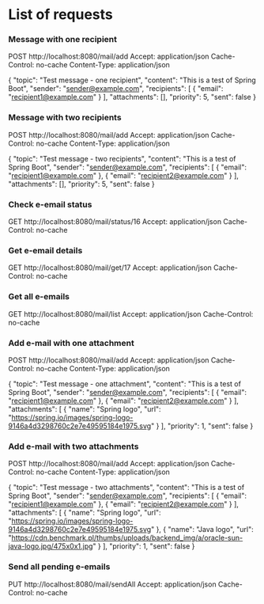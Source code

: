 # List of requests

### Message with one recipient
POST http://localhost:8080/mail/add
Accept: application/json
Cache-Control: no-cache
Content-Type: application/json

{
  "topic": "Test message - one recipient",
  "content": "This is a test of Spring Boot",
  "sender": "sender@example.com",
  "recipients": [
    {
      "email": "recipient1@example.com"
    }
  ],
  "attachments": [],
  "priority": 5,
  "sent": false
}


### Message with two recipients
POST http://localhost:8080/mail/add
Accept: application/json
Cache-Control: no-cache
Content-Type: application/json

{
  "topic": "Test message - two recipients",
  "content": "This is a test of Spring Boot",
  "sender": "sender@example.com",
  "recipients": [
    {
      "email": "recipient1@example.com"
    },
    {
      "email": "recipient2@example.com"
    }
  ],
  "attachments": [],
  "priority": 5,
  "sent": false
}


### Check e-email status
GET http://localhost:8080/mail/status/16
Accept: application/json
Cache-Control: no-cache


### Get e-email details
GET http://localhost:8080/mail/get/17
Accept: application/json
Cache-Control: no-cache


### Get all e-emails
GET http://localhost:8080/mail/list
Accept: application/json
Cache-Control: no-cache


### Add e-mail with one attachment
POST http://localhost:8080/mail/add
Accept: application/json
Cache-Control: no-cache
Content-Type: application/json

{
  "topic": "Test message - one attachment",
  "content": "This is a test of Spring Boot",
  "sender": "sender@example.com",
  "recipients": [
    {
      "email": "recipient1@example.com"
    },
    {
      "email": "recipient2@example.com"
    }
  ],
  "attachments": [
    {
      "name": "Spring logo",
      "url": "https://spring.io/images/spring-logo-9146a4d3298760c2e7e49595184e1975.svg"
    }
  ],
  "priority": 1,
  "sent": false
}


### Add e-mail with two attachments
POST http://localhost:8080/mail/add
Accept: application/json
Cache-Control: no-cache
Content-Type: application/json

{
  "topic": "Test message - two attachments",
  "content": "This is a test of Spring Boot",
  "sender": "sender@example.com",
  "recipients": [
    {
      "email": "recipient1@example.com"
    },
    {
      "email": "recipient2@example.com"
    }
  ],
  "attachments": [
    {
      "name": "Spring logo",
      "url": "https://spring.io/images/spring-logo-9146a4d3298760c2e7e49595184e1975.svg"
    },
    {
      "name": "Java logo",
      "url": "https://cdn.benchmark.pl/thumbs/uploads/backend_img/a/oracle-sun-java-logo.jpg/475x0x1.jpg"
    }
  ],
  "priority": 1,
  "sent": false
}


### Send all pending e-emails
PUT http://localhost:8080/mail/sendAll
Accept: application/json
Cache-Control: no-cache
